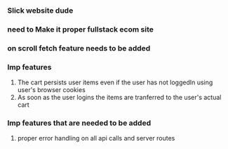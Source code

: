 ### Slick website dude

### need to Make it proper fullstack ecom site

### on scroll fetch feature needs to be added

### Imp features
1. The cart persists user items even if the user has not loggedIn using user's browser cookies
2. As soon as the user logins the items are tranferred to the user's actual cart

### Imp features that are needed to be added
1. proper error handling on all api calls and server routes